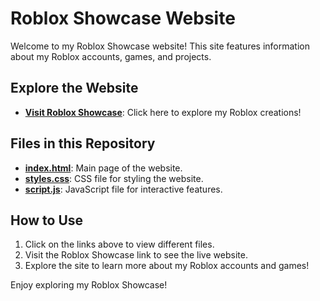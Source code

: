 # Roblox Showcase Website

Welcome to my Roblox Showcase website! This site features information about my Roblox accounts, games, and projects.

## Explore the Website

- **[Visit Roblox Showcase](https://cosmicjaveh.github.io/Roblox-Showcase)**: Click here to explore my Roblox creations!

## Files in this Repository

- **[index.html](index.html)**: Main page of the website.
- **[styles.css](styles.css)**: CSS file for styling the website.
- **[script.js](script.js)**: JavaScript file for interactive features.

## How to Use

1. Click on the links above to view different files.
2. Visit the Roblox Showcase link to see the live website.
3. Explore the site to learn more about my Roblox accounts and games!

Enjoy exploring my Roblox Showcase!
